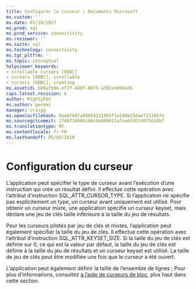 ```yaml
---
title: Configurer le curseur | Documents Microsoft
ms.custom: ''
ms.date: 01/19/2017
ms.prod: sql
ms.prod_service: connectivity
ms.reviewer: ''
ms.suite: sql
ms.technology: connectivity
ms.tgt_pltfrm: ''
ms.topic: conceptual
helpviewer_keywords:
- scrollable cursors [ODBC]
- cursors [ODBC], scrollable
- cursors [ODBC], creating
ms.assetid: b80afb0e-ef2f-408f-86f5-a392edd99a56
caps.latest.revision: 6
author: MightyPen
ms.author: genemi
manager: craigg
ms.openlocfilehash: 9ae6f687a09658121955f1e1d8b258ae7233657e
ms.sourcegitcommit: 1740f3090b168c0e809611a7aa6fd514075616bf
ms.translationtype: MT
ms.contentlocale: fr-FR
ms.lasthandoff: 05/03/2018
---
```

# <a name="setting-up-the-cursor"></a>Configuration du curseur
L’application peut spécifier le type de curseur avant l’exécution d’une instruction qui crée un résultat défini. Il effectue cette opération avec l’attribut d’instruction SQL_ATTR_CURSOR_TYPE. Si l’application ne spécifie pas explicitement un type, un curseur avant uniquement est utilisé. Pour obtenir un curseur mixte, une application spécifie un curseur keyset, mais déclare une jeu de clés taille inférieure à la taille du jeu de résultats.  
  
 Pour les curseurs pilotés par jeu de clés et mixtes, l’application peut également spécifier la taille du jeu de clés. Il effectue cette opération avec l’attribut d’instruction SQL_ATTR_KEYSET_SIZE. Si la taille du jeu de clés est définie sur 0, ce qui est la valeur par défaut, la taille du jeu de clés est définie à la taille du jeu de résultats et un curseur keyset est utilisé. La taille de jeu de clés peut être modifiée une fois que le curseur a été ouvert.  
  
 L’application peut également définir la taille de l’ensemble de lignes ; Pour plus d’informations, consultez [à l’aide de curseurs de bloc](../../../odbc/reference/develop-app/using-block-cursors.md), plus haut dans cette section.
